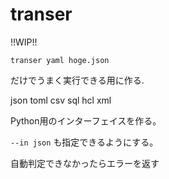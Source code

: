 # transer

!!WIP!!

    transer yaml hoge.json

だけでうまく実行できる用に作る.

json toml csv sql hcl xml

Python用のインターフェイスを作る。

`--in json` も指定できるようにする。

自動判定できなかったらエラーを返す
